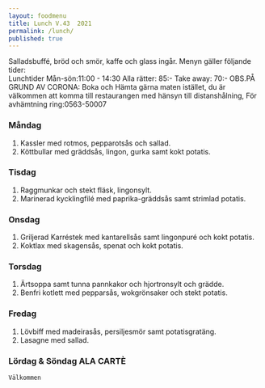 ```yaml
---
layout: foodmenu
title: Lunch V.43  2021
permalink: /lunch/
published: true
---
```

Salladsbuffé, bröd och smör, kaffe och glass ingår.
Menyn gäller följande tider:  
Lunchtider  Mån-sön:11:00 - 14:30
Alla rätter: 85:- Take away: 70:-
OBS.PÅ GRUND AV CORONA: Boka och Hämta gärna maten istället, du är välkommen att komma till restaurangen med hänsyn till distanshålning, För avhämtning ring:0563-50007
                                

### Måndag
1. Kassler med rotmos, pepparotsås och sallad.
2. Köttbullar med gräddsås, lingon, gurka samt kokt potatis.

### Tisdag
1. Raggmunkar och stekt fläsk, lingonsylt.
2. Marinerad kycklingfilé med paprika-gräddsås samt strimlad potatis.

### Onsdag
1. Griljerad Karréstek med kantarellsås samt lingonpuré och kokt potatis.
2. Koktlax med skagensås, spenat och kokt potatis.

### Torsdag
1. Ärtsoppa samt tunna pannkakor och hjortronsylt och grädde. 
2. Benfri kotlett med pepparsås, wokgrönsaker och stekt potatis.

### Fredag  
1. Lövbiff med madeirasås, persiljesmör samt potatisgratäng.
2. Lasagne med sallad.


### Lördag & Söndag ALA CARTÈ

    Välkommen
    
       
    

   
    
   
     
